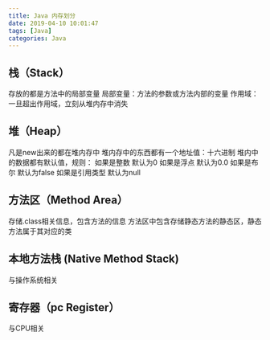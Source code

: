 ```yaml
---
title: Java 内存划分
date: 2019-04-10 10:01:47
tags: [Java]
categories: Java
---
```


## 栈（Stack）
存放的都是方法中的局部变量
局部变量：方法的参数或方法内部的变量
作用域：一旦超出作用域，立刻从堆内存中消失
## 堆（Heap）
凡是new出来的都在堆内存中
堆内存中的东西都有一个地址值：十六进制
堆内中的数据都有默认值，规则：
如果是整数     默认为0
如果是浮点     默认为0.0
如果是布尔     默认为false
如果是引用类型  默认为null
## 方法区（Method Area）
存储.class相关信息，包含方法的信息
方法区中包含存储静态方法的静态区，静态方法属于其对应的类
## 本地方法栈 (Native Method Stack)
与操作系统相关
## 寄存器（pc Register）
与CPU相关
